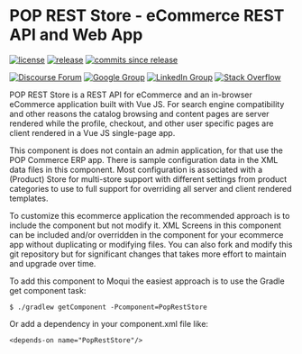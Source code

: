# POP REST Store - eCommerce REST API and Web App

[![license](http://img.shields.io/badge/license-CC0%201.0%20Universal-blue.svg)](https://github.com/moqui/PopRestStore/blob/master/LICENSE.md)
[![release](http://img.shields.io/github/release/moqui/PopRestStore.svg)](https://github.com/moqui/PopRestStore/releases)
[![commits since release](http://img.shields.io/github/commits-since/moqui/PopRestStore/v1.1.0.svg)](https://github.com/moqui/PopRestStore/commits/master)

[![Discourse Forum](https://img.shields.io/badge/moqui%20forum-discourse-blue.svg)](https://forum.moqui.org)
[![Google Group](https://img.shields.io/badge/google%20group-moqui-blue.svg)](https://groups.google.com/d/forum/moqui)
[![LinkedIn Group](https://img.shields.io/badge/linked%20in%20group-moqui-blue.svg)](https://www.linkedin.com/groups/4640689)
[![Stack Overflow](https://img.shields.io/badge/stack%20overflow-moqui-blue.svg)](http://stackoverflow.com/questions/tagged/moqui)

POP REST Store is a REST API for eCommerce and an in-browser eCommerce application built with Vue JS. For search engine 
compatibility and other reasons the catalog browsing and content pages are server rendered while the profile, checkout, and other
user specific pages are client rendered in a Vue JS single-page app.

This component is does not contain an admin application, for that use the POP Commerce ERP app. There is sample configuration data
in the XML data files in this component. Most configuration is associated with a (Product) Store for multi-store support with 
different settings from product categories to use to full support for overriding all server and client rendered templates.

To customize this ecommerce application the recommended approach is to include the component but not modify it. XML Screens in this
component can be included and/or overridden in the component for your ecommerce app without duplicating or modifying files. You can
also fork and modify this git repository but for significant changes that takes more effort to maintain and upgrade over time.

To add this component to Moqui the easiest approach is to use the Gradle get component task:

    $ ./gradlew getComponent -Pcomponent=PopRestStore

Or add a dependency in your component.xml file like:

    <depends-on name="PopRestStore"/>
